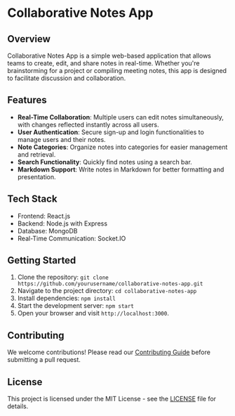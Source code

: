 # Collaborative Notes App

## Overview
Collaborative Notes App is a simple web-based application that allows teams to create, edit, and share notes in real-time. Whether you're brainstorming for a project or compiling meeting notes, this app is designed to facilitate discussion and collaboration.

## Features
- **Real-Time Collaboration**: Multiple users can edit notes simultaneously, with changes reflected instantly across all users.
- **User Authentication**: Secure sign-up and login functionalities to manage users and their notes.
- **Note Categories**: Organize notes into categories for easier management and retrieval.
- **Search Functionality**: Quickly find notes using a search bar.
- **Markdown Support**: Write notes in Markdown for better formatting and presentation.

## Tech Stack
- Frontend: React.js
- Backend: Node.js with Express
- Database: MongoDB
- Real-Time Communication: Socket.IO

## Getting Started
1. Clone the repository:  `git clone https://github.com/yourusername/collaborative-notes-app.git`
2. Navigate to the project directory: `cd collaborative-notes-app`
3. Install dependencies: `npm install`
4. Start the development server: `npm start`
5. Open your browser and visit `http://localhost:3000`.

## Contributing
We welcome contributions! Please read our [Contributing Guide](CONTRIBUTING.md) before submitting a pull request.

## License
This project is licensed under the MIT License - see the [LICENSE](LICENSE) file for details.